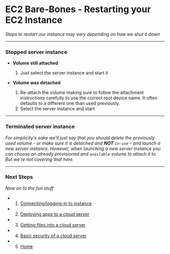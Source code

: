 # EC2 Bare-Bones - Restarting your EC2 Instance
*Steps to restart our instance may vary depending on how we shut it down*

---

### **Stopped server instance**
  - **Volume still attached**
    1. Just select the server instance and start it

  - **Volume was detached**
    1. Re-attach the volume making sure to follow the attachment instructions carefully to use the correct root device name. It often defaults to a different one than used previously.
    2. Select the server instance and start

---

### **Terminated server instance**
*For simplicity's sake we'll just say that you should delete the previously used volume - or make sure it is detached and **NOT** `in-use` - and launch a new server instance. However, when launching a new server instance you can choose an already provisioned and `available` volume to attach it to. But we're not covering that here.*

---

### **Next Steps**
*Now on to the fun stuff*

  - 1. [Connecting/logging-in to instance][ec2-connection]
  - 2. [Deploying apps to a cloud server][ec2-deploy]
  - 3. [Getting files into a cloud server][ec2-file-management]
  - 4. [Basic security of a cloud server][ec2-security]
  - 5. [Home][ec2-home]

[ec2-home]: https://github.com/Shinobi881/EC2-bare-bones
[ec2-connection]: ./EC2_CONNECTION.md
[ec2-deploy]: ./EC2_DEPLOY.md
[ec2-file-management]: ./EC2_FILE_MANAGEMENT.md
[ec2-security]: ./EC2_BASIC_SECURITY.md
